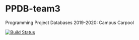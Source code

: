 # PPDB-team3
Programming Project Databases 2019-2020: Campus Carpool

[![Build Status](https://travis-ci.com/EvaNote/PPDB-team3.svg?token=yq9VxQP8q1wzqhBqGKqA&branch=master)](https://travis-ci.com/EvaNote/PPDB-team3)
